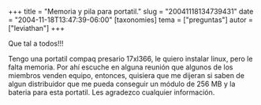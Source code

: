 +++
title = "Memoria y pila para portatil."
slug = "20041118134739431"
date = "2004-11-18T13:47:39-06:00"
[taxonomies]
tema = ["preguntas"]
autor = ["leviathan"]
+++

Que tal a todos!!!

Tengo una portatil compaq presario 17xl366, le quiero instalar linux,
pero le falta memoria. Por ahí escuche en alguna reunión que algunos de
los miembros venden equipo, entonces, quisiera que me dijeran si saben
de algun distribuidor que me pueda conseguir un módulo de 256 MB y la
bateria para esta portatil. Les agradezco cualquier información.

